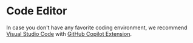 # Code Editor

In case you don't have any favorite coding environment, we recommend [Visual Studio Code](https://code.visualstudio.com/) with [GitHub Copilot Extension](https://github.com/features/copilot/extensions).